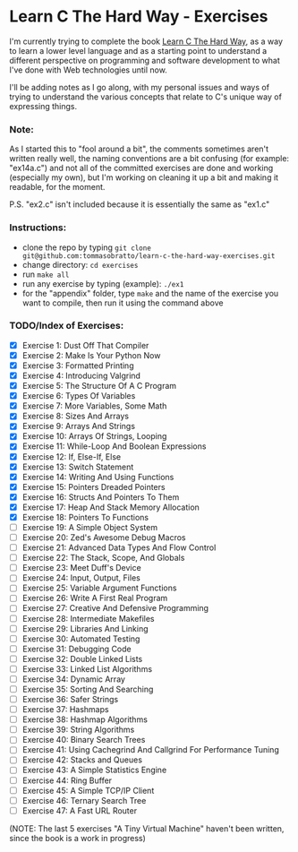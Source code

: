 # Learn C The Hard Way - Exercises
I'm currently trying to complete the book [Learn C The Hard Way](http://c.learncodethehardway.org/book/), as a way to learn a lower level language and as a starting point to understand a different perspective on programming and software development to what I've done with Web technologies until now.

I'll be adding notes as I go along, with my personal issues and ways of trying to understand the various concepts that relate to C's unique way of expressing things.

### Note: 
As I started this to "fool around a bit", the comments sometimes aren't written really well, the naming conventions are a bit confusing (for example: "ex14a.c") and not all of the committed exercises are done and working (especially my own), but I'm working on cleaning it up a bit and making it readable, for the moment.

P.S. "ex2.c" isn't included because it is essentially the same as "ex1.c"

### Instructions:
- clone the repo by typing ```git clone git@github.com:tommasobratto/learn-c-the-hard-way-exercises.git```
- change directory: ```cd exercises```
- run ```make all```
- run any exercise by typing (example): ```./ex1```
- for the "appendix" folder, type ``` make ``` and the name of the exercise you want to compile, then run it using the command above

### TODO/Index of Exercises: 

- [x] Exercise 1: Dust Off That Compiler
- [x] Exercise 2: Make Is Your Python Now
- [x] Exercise 3: Formatted Printing
- [x] Exercise 4: Introducing Valgrind
- [x] Exercise 5: The Structure Of A C Program
- [x] Exercise 6: Types Of Variables
- [x] Exercise 7: More Variables, Some Math
- [x] Exercise 8: Sizes And Arrays
- [x] Exercise 9: Arrays And Strings
- [x] Exercise 10: Arrays Of Strings, Looping
- [x] Exercise 11: While-Loop And Boolean Expressions
- [x] Exercise 12: If, Else-If, Else
- [x] Exercise 13: Switch Statement
- [x] Exercise 14: Writing And Using Functions
- [x] Exercise 15: Pointers Dreaded Pointers
- [x] Exercise 16: Structs And Pointers To Them
- [x] Exercise 17: Heap And Stack Memory Allocation
- [x] Exercise 18: Pointers To Functions
- [ ] Exercise 19: A Simple Object System
- [ ] Exercise 20: Zed's Awesome Debug Macros
- [ ] Exercise 21: Advanced Data Types And Flow Control
- [ ] Exercise 22: The Stack, Scope, And Globals
- [ ] Exercise 23: Meet Duff's Device
- [ ] Exercise 24: Input, Output, Files
- [ ] Exercise 25: Variable Argument Functions
- [ ] Exercise 26: Write A First Real Program
- [ ] Exercise 27: Creative And Defensive Programming
- [ ] Exercise 28: Intermediate Makefiles
- [ ] Exercise 29: Libraries And Linking
- [ ] Exercise 30: Automated Testing
- [ ] Exercise 31: Debugging Code
- [ ] Exercise 32: Double Linked Lists
- [ ] Exercise 33: Linked List Algorithms
- [ ] Exercise 34: Dynamic Array
- [ ] Exercise 35: Sorting And Searching
- [ ] Exercise 36: Safer Strings
- [ ] Exercise 37: Hashmaps
- [ ] Exercise 38: Hashmap Algorithms
- [ ] Exercise 39: String Algorithms
- [ ] Exercise 40: Binary Search Trees
- [ ] Exercise 41: Using Cachegrind And Callgrind For Performance Tuning
- [ ] Exercise 42: Stacks and Queues
- [ ] Exercise 43: A Simple Statistics Engine
- [ ] Exercise 44: Ring Buffer
- [ ] Exercise 45: A Simple TCP/IP Client
- [ ] Exercise 46: Ternary Search Tree
- [ ] Exercise 47: A Fast URL Router

(NOTE: The last 5 exercises "A Tiny Virtual Machine" haven't been written, since the book is a work in progress)

